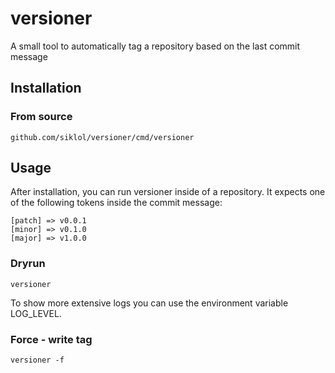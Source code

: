 # versioner
A small tool to automatically tag a repository based on the last commit message

## Installation

### From source

```
github.com/siklol/versioner/cmd/versioner
```

## Usage

After installation, you can run versioner inside of a repository. It expects one of the following tokens inside the commit message:

```
[patch] => v0.0.1
[minor] => v0.1.0
[major] => v1.0.0
```

### Dryrun

```
versioner
```

To show more extensive logs you can use the environment variable LOG_LEVEL.

### Force - write tag

```
versioner -f
```